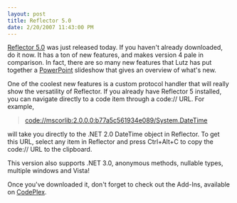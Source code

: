 ```yaml
---
layout: post
title: Reflector 5.0
date: 2/20/2007 11:43:00 PM
---
```


[Reflector 5.0](http://www.aisto.com/roeder/dotnet) was just released today. If you haven't already downloaded, do it now. It has a ton of new features, and makes version 4 pale in comparison. In fact, there are so many new features that Lutz has put together a [PowerPoint](http://www.aisto.com/roeder/paper/reflector5.ppt) slideshow that gives an overview of what's new.

One of the coolest new features is a custom protocol handler that will really show the versatility of Reflector. If you already have Reflector 5 installed, you can navigate directly to a code item through a code:// URL. For example,

> [code://mscorlib:2.0.0.0:b77a5c561934e089/System.DateTime](code://System.Xml:2.0.0.0:b77a5c561934e089/System.Xml.XmlConvert/ToDateTime%28String%29:System.DateTime "ToDateTime")

will take you directly to the .NET 2.0 DateTime object in Reflector. To get this URL, select any item in Reflector and press Ctrl+Alt+C to copy the code:// URL to the clipboard.

This version also supports .NET 3.0, anonymous methods, nullable types, multiple windows and Vista!

Once you've downloaded it, don't forget to check out the Add-Ins, available on [CodePlex](http://www.codeplex.com/reflectoraddins).

